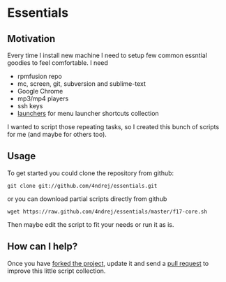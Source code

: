 Essentials 
==========

Motivation
----------

Every time I install new machine I need to setup few common essntial goodies to feel comfortable. I need
* rpmfusion repo
* mc, screen, git, subversion and sublime-text
* Google Chrome
* mp3/mp4 players
* ssh keys
* [launchers][2] for menu launcher shortcuts collection

I wanted to script those repeating tasks, so I created this bunch of scripts for me (and maybe for others too).


Usage
------

To get started you could clone the repository from github:

    git clone git://github.com/4ndrej/essentials.git

or you can download partial scripts directly from github

    wget https://raw.github.com/4ndrej/essentials/master/f17-core.sh

Then maybe edit the script to fit your needs or run it as is.


How can I help?
---------------

Once you have [forked the project][3], update it and send a [pull request][1] to improve this little script collection.

[3]: https://github.com/4ndrej/essentials/fork
[1]: https://github.com/4ndrej/essentials/pulls
[2]: ./tree/master/launchers
